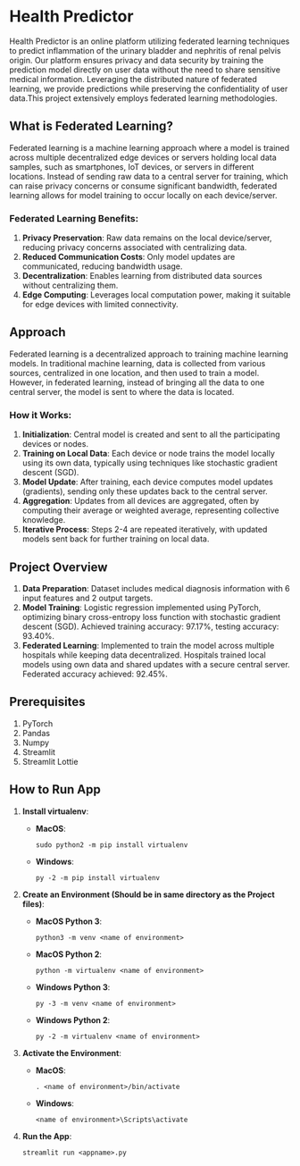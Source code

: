 # Health Predictor

Health Predictor is an online platform utilizing federated learning techniques to predict inflammation of the urinary bladder and nephritis of renal pelvis origin. Our platform ensures privacy and data security by training the prediction model directly on user data without the need to share sensitive medical information. Leveraging the distributed nature of federated learning, we provide predictions while preserving the confidentiality of user data.This project extensively employs federated learning methodologies.

## What is Federated Learning?

Federated learning is a machine learning approach where a model is trained across multiple decentralized edge devices or servers holding local data samples, such as smartphones, IoT devices, or servers in different locations. Instead of sending raw data to a central server for training, which can raise privacy concerns or consume significant bandwidth, federated learning allows for model training to occur locally on each device/server.

### Federated Learning Benefits:
1. **Privacy Preservation**: Raw data remains on the local device/server, reducing privacy concerns associated with centralizing data.
2. **Reduced Communication Costs**: Only model updates are communicated, reducing bandwidth usage.
3. **Decentralization**: Enables learning from distributed data sources without centralizing them.
4. **Edge Computing**: Leverages local computation power, making it suitable for edge devices with limited connectivity.

## Approach

Federated learning is a decentralized approach to training machine learning models. In traditional machine learning, data is collected from various sources, centralized in one location, and then used to train a model. However, in federated learning, instead of bringing all the data to one central server, the model is sent to where the data is located.

### How it Works:
1. **Initialization**: Central model is created and sent to all the participating devices or nodes.
2. **Training on Local Data**: Each device or node trains the model locally using its own data, typically using techniques like stochastic gradient descent (SGD).
3. **Model Update**: After training, each device computes model updates (gradients), sending only these updates back to the central server.
4. **Aggregation**: Updates from all devices are aggregated, often by computing their average or weighted average, representing collective knowledge.
5. **Iterative Process**: Steps 2-4 are repeated iteratively, with updated models sent back for further training on local data.

## Project Overview

1. **Data Preparation**: Dataset includes medical diagnosis information with 6 input features and 2 output targets.
2. **Model Training**: Logistic regression implemented using PyTorch, optimizing binary cross-entropy loss function with stochastic gradient descent (SGD). Achieved training accuracy: 97.17%, testing accuracy: 93.40%.
3. **Federated Learning**: Implemented to train the model across multiple hospitals while keeping data decentralized. Hospitals trained local models using own data and shared updates with a secure central server. Federated accuracy achieved: 92.45%.

## Prerequisites

1. PyTorch
2. Pandas
3. Numpy
4. Streamlit
5. Streamlit Lottie

## How to Run App

1. **Install virtualenv**:
    - **MacOS**: 
        ```
        sudo python2 -m pip install virtualenv
        ```
    - **Windows**: 
        ```
        py -2 -m pip install virtualenv
        ```

2. **Create an Environment (Should be in same directory as the Project files)**:
    - **MacOS Python 3**: 
        ```
        python3 -m venv <name of environment>
        ```
    - **MacOS Python 2**: 
        ```
        python -m virtualenv <name of environment>
        ```
    - **Windows Python 3**: 
        ```
        py -3 -m venv <name of environment>
        ```
    - **Windows Python 2**: 
        ```
        py -2 -m virtualenv <name of environment>
        ```

3. **Activate the Environment**:
    - **MacOS**: 
        ```
        . <name of environment>/bin/activate
        ```
    - **Windows**: 
        ```
        <name of environment>\Scripts\activate
        ```

4. **Run the App**:
    ```
    streamlit run <appname>.py
    ```
